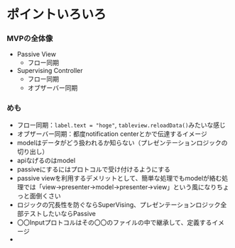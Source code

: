 # ポイントいろいろ

### MVPの全体像

- Passive View
  - フロー同期
- Supervising Controller
  - フロー同期
  - オブザーバー同期

### めも

- フロー同期：```label.text = "hoge"```, ```tableview.reloadData()```みたいな感じ
- オブザーバー同期：都度notification centerとかで伝達するイメージ
- modelはデータがどう扱われるか知らない（プレゼンテーションロジックの切り出し）
- apiなげるのはmodel
- passiveにするにはプロトコルで受け付けるようにする
- passive viewを利用するデメリットとして、簡単な処理でもmodelが絡む処理では「view→presenter→model→presenter→view」という風になりちょっと面倒くさい
- ロジックの冗長性を防ぐならSuperVising、プレゼンテーションロジック全部テストしたいならPassive
- 〇〇Inputプロトコルはその〇〇のファイルの中で継承して、定義するイメージ
- 
